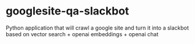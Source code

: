 # googlesite-qa-slackbot
Python application that will crawl a google site and turn it into a slackbot based on vector search + openai embeddings + openai chat
